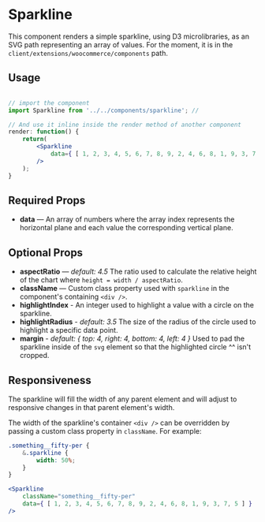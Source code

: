 Sparkline
=====

This component renders a simple sparkline, using D3 microlibraries, as an SVG path representing an array of values. For the moment, it is in the `client/extensions/woocommerce/components` path.

## Usage

```jsx

// import the component
import Sparkline from '../../components/sparkline'; //

// And use it inline inside the render method of another component
render: function() {
	return(
		<Sparkline
			data={ [ 1, 2, 3, 4, 5, 6, 7, 8, 9, 2, 4, 6, 8, 1, 9, 3, 7, 5 ] }
		/>
	);
}

```

## Required Props

* <strong>data</strong> — An array of numbers where the array index represents the horizontal plane and each value the corresponding vertical plane.

## Optional Props
* <strong>aspectRatio</strong> — _default: 4.5_ The ratio used to calculate the relative height of the chart where `height = width / aspectRatio`.
* <strong>className</strong> — Custom class property used with `sparkline` in the component's containing `<div />`.
* <strong>highlightIndex</strong> - An integer used to highlight a value with a circle on the sparkline.
* <strong>highlightRadius</strong> - _default: 3.5_ The size of the radius of the circle used to highlight a specific data point.
* <strong>margin</strong> - _default: { top: 4, right: 4, bottom: 4, left: 4 }_ Used to pad the sparkline inside of the `svg` element so that the highlighted circle ^^ isn't cropped.

## Responsiveness

The sparkline will fill the width of any parent element and will adjust to responsive changes in that parent element's width.

The width of the sparkline's container `<div />` can be overridden by passing a custom class property in `className`. For example:

```css
.something__fifty-per {
	&.sparkline {
		width: 50%;
	}
}
```

```jsx
<Sparkline
	className="something__fifty-per"
	data={ [ 1, 2, 3, 4, 5, 6, 7, 8, 9, 2, 4, 6, 8, 1, 9, 3, 7, 5 ] }
/>
```

